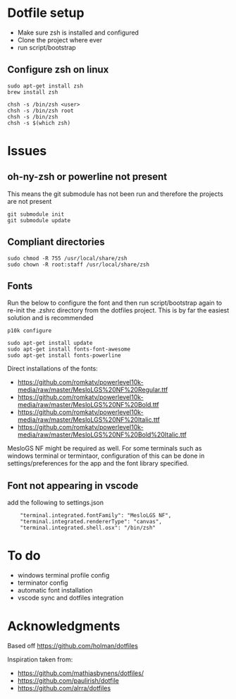 # Dotfile setup
* Make sure zsh is installed and configured
* Clone the project where ever
* run script/bootstrap

## Configure zsh on linux
```
sudo apt-get install zsh
brew install zsh

chsh -s /bin/zsh <user>
chsh -s /bin/zsh root
chsh -s /bin/zsh
chsh -s $(which zsh)
```
# Issues

## oh-ny-zsh or powerline not present 
This means the git submodule has not been run and therefore the projects are not present
```
git submodule init
git submodule update
```

## Compliant directories

```
sudo chmod -R 755 /usr/local/share/zsh
sudo chown -R root:staff /usr/local/share/zsh
```

## Fonts
Run the below to configure the font and then run script/bootstrap again to re-init the .zshrc directory from the dotfiles project. This is by far the easiest solution and is recommended 
```
p10k configure
```

```
sudo apt-get install update
sudo apt-get install fonts-font-awesome
sudo apt-get install fonts-powerline
```

Direct installations of the fonts:
* https://github.com/romkatv/powerlevel10k-media/raw/master/MesloLGS%20NF%20Regular.ttf
* https://github.com/romkatv/powerlevel10k-media/raw/master/MesloLGS%20NF%20Bold.ttf
* https://github.com/romkatv/powerlevel10k-media/raw/master/MesloLGS%20NF%20Italic.ttf
* https://github.com/romkatv/powerlevel10k-media/raw/master/MesloLGS%20NF%20Bold%20Italic.ttf

MesloGS NF might be required as well. For some terminals such as windows terminal or termintaor, configuration of this can be done in settings/preferences for the app and the font library specified.

## Font not appearing in vscode
add the following to settings.json 
```
    "terminal.integrated.fontFamily": "MesloLGS NF",
    "terminal.integrated.rendererType": "canvas",
    "terminal.integrated.shell.osx": "/bin/zsh"
```

# To do
* windows terminal profile config 
* terminator config 
* automatic font installation 
* vscode sync and dotfiles integration 


# Acknowledgments

Based off https://github.com/holman/dotfiles

Inspiration taken from:
- https://github.com/mathiasbynens/dotfiles/
- https://github.com/paulirish/dotfile
- https://github.com/alrra/dotfiles
